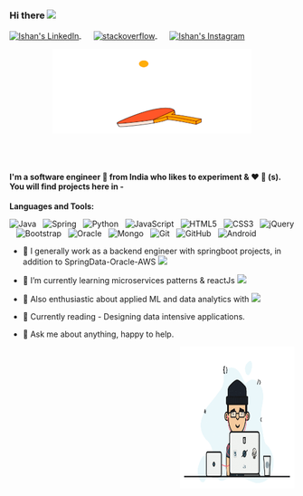 ### Hi there <img src="https://media.giphy.com/media/hvRJCLFzcasrR4ia7z/giphy.gif" width="25px">

<p>
<a href="https://www.linkedin.com/in/ishan-das-28819064/" style='margin-right:10px'>
  <img align="center" alt="Ishan's LinkedIn" height="22px" width="22px" src="https://cdn.jsdelivr.net/npm/simple-icons@v3/icons/linkedin.svg" />
</a>
&nbsp;&nbsp;
<a href="" target="_blank" style='margin-right:10px'>
    <img align="center" src="https://cdn.jsdelivr.net/npm/simple-icons@3.0.1/icons/stackoverflow.svg" alt="stackoverflow" height="22px" width="22px" />
</a>
&nbsp;&nbsp;
<a href="https://www.instagram.com/insta.ishan/">
  <img align="center" alt="Ishan's Instagram" height="22px" width="22px" src="https://cdn.jsdelivr.net/npm/simple-icons@v3/icons/instagram.svg" />
</a>
</P>



<p align="center" >
  <a href="">
    <img align="center" alt="Loading" height="150px" width="70%" src="https://github.com/ishandas387/ishandas387/blob/master/XKnzuOh.gif" />
  </a>
</p>



</br>
</br>





#### I'm a software engineer 🚀 from India who likes to experiment & :heart: :dog: (s). You will find projects here in -

**Languages and Tools:** 

![Java](https://img.shields.io/static/v1?message=Java&logo=java&labelColor=5c5c5c&color=1182c3&logoColor=white&label=%20)&nbsp;&nbsp;
![Spring](https://img.shields.io/static/v1?message=Spring&logo=Spring&labelColor=green&color=1182c3&logoColor=white&label=%20)&nbsp;&nbsp;
![Python](https://img.shields.io/static/v1?message=Pyhton&logo=Python&labelColor=red&color=1182c3&logoColor=white&label=%20)&nbsp;&nbsp;
![JavaScript](https://img.shields.io/static/v1?message=Javascript&logo=javascript&labelColor=red&color=1182c3&logoColor=white&label=%20)&nbsp;&nbsp;
![HTML5](https://img.shields.io/badge/-HTML5-black?logo=html5&labelColor=5c5c5c&color=1182c3)&nbsp;&nbsp;
![CSS3](https://img.shields.io/static/v1?message=CSS3&logo=CSS3&labelColor=5c5c5c&color=1182c3&logoColor=white&label=%20)&nbsp;&nbsp;
![jQuery](https://img.shields.io/static/v1?message=jQuery&logo=jQuery&labelColor=yellow&color=1182c3&logoColor=white&label=%20)&nbsp;&nbsp;
![Bootstrap](https://img.shields.io/static/v1?message=Bootstrap&logo=Bootstrap&labelColor=red&color=1182c3&logoColor=white&label=%20)&nbsp;&nbsp;
![Oracle](https://img.shields.io/static/v1?message=Oracle&logo=Oracle&labelColor=orange&color=1182c3&logoColor=white&label=%20)&nbsp;&nbsp;
![Mongo](https://img.shields.io/static/v1?message=MongoDb&logo=MongoDB&labelColor=green&color=1182c3&logoColor=white&label=%20)&nbsp;&nbsp;
![Git](https://img.shields.io/badge/-Git-black?logo=git&style=social)&nbsp;&nbsp;
![GitHub](https://img.shields.io/badge/-GitHub-black?logo=github&style=social)&nbsp;&nbsp;
![Android](https://img.shields.io/badge/-Android-black?logo=android&style=social)&nbsp;&nbsp;


- 🔭 I generally work as a backend engineer with springboot projects, in addition to SpringData-Oracle-AWS <code><img height="20" src="https://img.shields.io/static/v1?message=SpringBoot&logo=Spring&labelColor=green&color=1182c3&logoColor=white&label=%20"></code>


- 🌱 I’m currently learning microservices patterns & reactJs <code><img height="20" src="https://img.shields.io/static/v1?message=React&logo=react&labelColor=5c5c5c&color=1182c3&logoColor=white&label=%20"></code>
 
- 🌱 Also enthusiastic about applied ML and data analytics with <code><img height="20" src="https://img.shields.io/static/v1?message=Python&logo=Python&labelColor=violet&color=1182c3&logoColor=white&label=%20"></code>
 
- :book: Currently reading - Designing data intensive applications.

- 💬 Ask me about anything, happy to help.




<div>
   <img align="right" alt="me" height="250px" width="40%" src="https://github.com/ishandas387/ishandas387/blob/master/0_gqO3slLmGb4mUeje.gif" />
</div>
<!--
**ishandas387/ishandas387** is a ✨ _special_ ✨ repository because its `README.md` (this file) appears on your GitHub profile.

Here are some ideas to get you started:

- 🔭 I’m currently working on ...
- 🌱 I’m currently learning ...
- 👯 I’m looking to collaborate on ...
- 🤔 I’m looking for help with ...
- 💬 Ask me about ...
- 📫 How to reach me: ...
- 😄 Pronouns: ...
- ⚡ Fun fact: ...
-->
